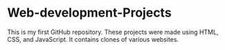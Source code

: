 # Web-development-Projects
This is my first GitHub repository. These projects were made using HTML, CSS, and JavaScript. It contains clones of various websites.
